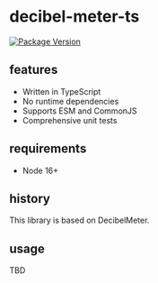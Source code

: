 # decibel-meter-ts

[![Package Version](https://badge.fury.io/js/decibel-meter-ts.svg)](https://www.npmjs.com/package/decibel-meter-ts)

## features

- Written in TypeScript
- No runtime dependencies
- Supports ESM and CommonJS
- Comprehensive unit tests

## requirements

- Node 16+

## history

This library is based on DecibelMeter.

## usage

TBD
